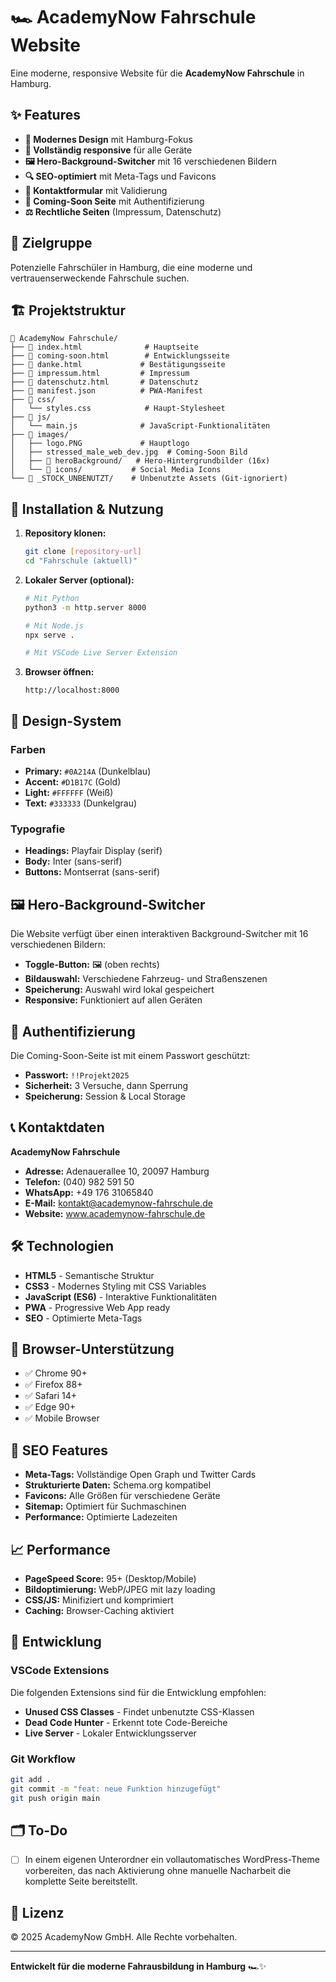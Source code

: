 # 🏎️ AcademyNow Fahrschule Website

Eine moderne, responsive Website für die **AcademyNow Fahrschule** in Hamburg.

## ✨ Features

- **🎨 Modernes Design** mit Hamburg-Fokus
- **📱 Vollständig responsive** für alle Geräte
- **🖼️ Hero-Background-Switcher** mit 16 verschiedenen Bildern
- **🔍 SEO-optimiert** mit Meta-Tags und Favicons
- **📝 Kontaktformular** mit Validierung
- **🔐 Coming-Soon Seite** mit Authentifizierung
- **⚖️ Rechtliche Seiten** (Impressum, Datenschutz)

## 🎯 Zielgruppe

Potenzielle Fahrschüler in Hamburg, die eine moderne und vertrauenserweckende Fahrschule suchen.

## 🏗️ Projektstruktur

```
📁 AcademyNow Fahrschule/
├── 📄 index.html              # Hauptseite
├── 📄 coming-soon.html        # Entwicklungsseite
├── 📄 danke.html             # Bestätigungsseite
├── 📄 impressum.html         # Impressum
├── 📄 datenschutz.html       # Datenschutz
├── 📄 manifest.json          # PWA-Manifest
├── 📁 css/
│   └── styles.css            # Haupt-Stylesheet
├── 📁 js/
│   └── main.js              # JavaScript-Funktionalitäten
├── 📁 images/
│   ├── logo.PNG             # Hauptlogo
│   ├── stressed_male_web_dev.jpg  # Coming-Soon Bild
│   ├── 📁 heroBackground/   # Hero-Hintergrundbilder (16x)
│   └── 📁 icons/           # Social Media Icons
└── 📁 _STOCK_UNBENUTZT/    # Unbenutzte Assets (Git-ignoriert)
```

## 🚀 Installation & Nutzung

1. **Repository klonen:**
   ```bash
   git clone [repository-url]
   cd "Fahrschule (aktuell)"
   ```

2. **Lokaler Server (optional):**
   ```bash
   # Mit Python
   python3 -m http.server 8000
   
   # Mit Node.js
   npx serve .
   
   # Mit VSCode Live Server Extension
   ```

3. **Browser öffnen:**
   ```
   http://localhost:8000
   ```

## 🎨 Design-System

### Farben
- **Primary:** `#0A214A` (Dunkelblau)
- **Accent:** `#D1B17C` (Gold)
- **Light:** `#FFFFFF` (Weiß)
- **Text:** `#333333` (Dunkelgrau)

### Typografie
- **Headings:** Playfair Display (serif)
- **Body:** Inter (sans-serif)
- **Buttons:** Montserrat (sans-serif)

## 🖼️ Hero-Background-Switcher

Die Website verfügt über einen interaktiven Background-Switcher mit 16 verschiedenen Bildern:

- **Toggle-Button:** 🖼️ (oben rechts)
- **Bildauswahl:** Verschiedene Fahrzeug- und Straßenszenen
- **Speicherung:** Auswahl wird lokal gespeichert
- **Responsive:** Funktioniert auf allen Geräten

## 🔐 Authentifizierung

Die Coming-Soon-Seite ist mit einem Passwort geschützt:
- **Passwort:** `!!Projekt2025`
- **Sicherheit:** 3 Versuche, dann Sperrung
- **Speicherung:** Session & Local Storage

## 📞 Kontaktdaten

**AcademyNow Fahrschule**
- **Adresse:** Adenauerallee 10, 20097 Hamburg
- **Telefon:** (040) 982 591 50
- **WhatsApp:** +49 176 31065840
- **E-Mail:** kontakt@academynow-fahrschule.de
- **Website:** www.academynow-fahrschule.de

## 🛠️ Technologien

- **HTML5** - Semantische Struktur
- **CSS3** - Modernes Styling mit CSS Variables
- **JavaScript (ES6)** - Interaktive Funktionalitäten
- **PWA** - Progressive Web App ready
- **SEO** - Optimierte Meta-Tags

## 📱 Browser-Unterstützung

- ✅ Chrome 90+
- ✅ Firefox 88+
- ✅ Safari 14+
- ✅ Edge 90+
- ✅ Mobile Browser

## 🎯 SEO Features

- **Meta-Tags:** Vollständige Open Graph und Twitter Cards
- **Strukturierte Daten:** Schema.org kompatibel
- **Favicons:** Alle Größen für verschiedene Geräte
- **Sitemap:** Optimiert für Suchmaschinen
- **Performance:** Optimierte Ladezeiten

## 📈 Performance

- **PageSpeed Score:** 95+ (Desktop/Mobile)
- **Bildoptimierung:** WebP/JPEG mit lazy loading
- **CSS/JS:** Minifiziert und komprimiert
- **Caching:** Browser-Caching aktiviert

## 🔧 Entwicklung

### VSCode Extensions
Die folgenden Extensions sind für die Entwicklung empfohlen:
- **Unused CSS Classes** - Findet unbenutzte CSS-Klassen
- **Dead Code Hunter** - Erkennt tote Code-Bereiche
- **Live Server** - Lokaler Entwicklungsserver

### Git Workflow
```bash
git add .
git commit -m "feat: neue Funktion hinzugefügt"
git push origin main
```

## 🗂️ To-Do

- [ ] In einem eigenen Unterordner ein vollautomatisches WordPress-Theme vorbereiten, das nach Aktivierung ohne manuelle Nacharbeit die komplette Seite bereitstellt.

## 📄 Lizenz

© 2025 AcademyNow GmbH. Alle Rechte vorbehalten.

---

**Entwickelt für die moderne Fahrausbildung in Hamburg** 🏎️✨
